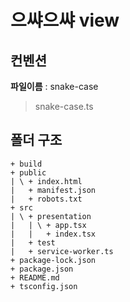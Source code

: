 # 으쌰으쌰 view

## 컨벤션

**파일이름** : snake-case

> snake-case.ts

## 폴더 구조

```
+ build
+ public
| \ + index.html
|   + manifest.json
|   + robots.txt
+ src
| \ + presentation
|   | \ + app.tsx
|   |   + index.tsx
|   + test
|   + service-worker.ts
+ package-lock.json
+ package.json
+ README.md
+ tsconfig.json
```
